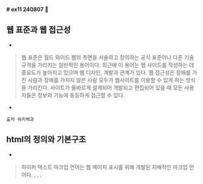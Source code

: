 **# ex11  240807** 
**🎃**

## 웹 표준과 웹 접근성


*

> 웹 표준은 월드 와이드 웹의 측면을 서술하고 정의하는 공식 표준이나 다른 기술 규격을 가리키는 일반적인 용어이다. 최근에 이
> 용어는 웹 사이트를 작성하는 데 중요도가 높아지고 있으며 웹 디자인, 개발과 관계가 있다. 웹 접근성은 장애를 가진 사람과
> 장애를 가지지 않은 사람 모두가 웹사이트를 이용할 수 있게 하는 방식을 가리킨다. 사이트가 올바르게 설계되어 개발되고 편집되어
> 있을 때 모든 사용자들은 정보와 기능에 동등하게 접근할 수 있다.

*

    출처 위키백과

## html의 정의와 기본구조


*

> 하이퍼 텍스트 마크업 언어는 웹 페이지 표시를 위해 개발된 지배적인 마크업 언어다.
> <DOCTYPE html>, <html>, <head>, <title>, <body>의 네가지 기본 구조를 가지고 있다.

*
수정 충돌
